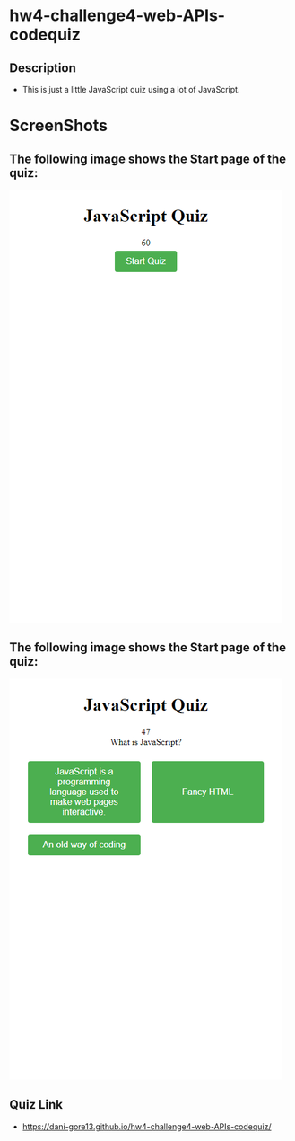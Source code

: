 # hw4-challenge4-web-APIs-codequiz

## Description

- This is just a little JavaScript quiz using a lot of JavaScript.

# ScreenShots

## The following image shows the Start page of the quiz:
<img 
src="./assets/screenshot/Start.png">

## The following image shows the Start page of the quiz:
<img 
src="./assets/screenshot/question1.png">

## Quiz Link

- https://dani-gore13.github.io/hw4-challenge4-web-APIs-codequiz/
